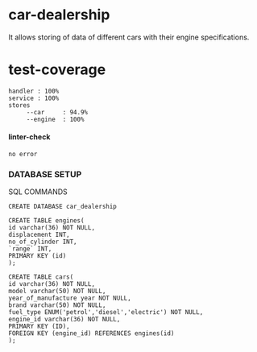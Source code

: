 # car-dealership
It allows storing of data of different cars with their engine specifications. 

# test-coverage
```
handler : 100%
service : 100%
stores
     --car     : 94.9%
     --engine  : 100%
```

#### linter-check 
```
no error
```

### DATABASE SETUP

SQL COMMANDS


```
CREATE DATABASE car_dealership

CREATE TABLE engines(
id varchar(36) NOT NULL,
displacement INT,
no_of_cylinder INT,
`range` INT,
PRIMARY KEY (id)
);

CREATE TABLE cars(
id varchar(36) NOT NULL,
model varchar(50) NOT NULL,
year_of_manufacture year NOT NULL,
brand varchar(50) NOT NULL,
fuel_type ENUM('petrol','diesel','electric') NOT NULL,
engine_id varchar(36) NOT NULL,
PRIMARY KEY (ID),
FOREIGN KEY (engine_id) REFERENCES engines(id)
);

```